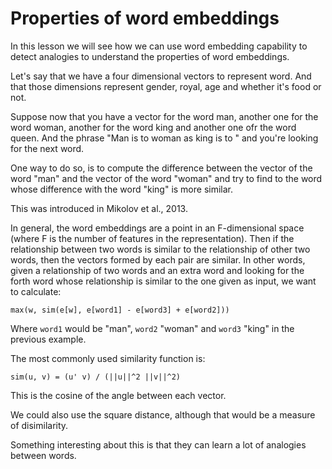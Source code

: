 # Properties of word embeddings

In this lesson we will see how we can use word embedding capability to detect analogies to understand the properties of word embeddings.

Let's say that we have a four dimensional vectors to represent word. And that those dimensions represent gender, royal, age and whether it's food or not.

Suppose now that you have a vector for the word man, another one for the word woman, another for the word king and another one ofr the word queen. And the phrase "Man is to woman as king is to " and you're looking for the next word.

One way to do so, is to compute the difference between the vector of the word "man" and the vector of the word "woman" and try to find to the word whose difference with the word "king" is more similar.

This was introduced in Mikolov et al., 2013.

In general, the word embeddings are a point in an F-dimensional space (where F is the number of features in the representation). Then if the relationship between two words is similar to the relationship of other two words, then the vectors formed by each pair are similar. In other words, given a relationship of two words and an extra word and looking for the forth word whose relationship is similar to the one given as input, we want to calculate:

```
max(w, sim(e[w], e[word1] - e[word3] + e[word2]))
```

Where `word1` would be "man", `word2` "woman" and `word3` "king" in the previous example.

The most commonly used similarity function is:

```
sim(u, v) = (u' v) / (||u||^2 ||v||^2)
```

This is the cosine of the angle between each vector.

We could also use the square distance, although that would be a measure of disimilarity.

Something interesting about this is that they can learn a lot of analogies between words.
